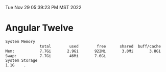 Tue Nov 29 05:39:23 PM MST 2022

# Angular Twelve

```bash
System Memory
               total        used        free      shared  buff/cache   available
Mem:           7.7Gi       2.9Gi       922Mi       3.0Mi       3.8Gi       4.3Gi
Swap:          7.7Gi        46Mi       7.6Gi
System Storage
1.1G	.
